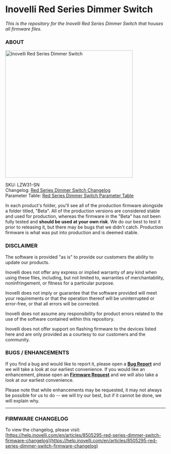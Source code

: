 # <b>Inovelli Red Series Dimmer Switch</b>
*This is the repository for the Inovelli Red Series Dimmer Switch that houses all firmware files.*

### ABOUT

<img
     src = 'https://cdn.shopify.com/s/files/1/0612/9519/8373/products/BlueSeriesFanSwitchHero_1800x1800.png.jpg?v=1669053819'
     alt = 'Inovelli Red Series Dimmer Switch'
     width = 400
/>

SKU: LZW31-SN
<br>
Changelog: [Red Series Dimmer Switch Changelog](https://help.inovelli.com/en/articles/8505295-red-series-dimmer-switch-firmware-changelog)
<br>
Parameter Table: [Red Series Dimmer Switch Parameter Table](https://help.inovelli.com/en/articles/8217210-red-series-dimmer-switch-parameters)

In each product's folder, you'll see all of the production firmware alongside a folder titled, "Beta". All of the production versions are considered stable and used for production, whereas the firmware in the "Beta" has not been fully tested and <b>should be used at your own risk</b>. We do our best to test it prior to releasing it, but there may be bugs that we didn't catch. Production firmware is what was put into production and is deemed stable.

### DISCLAIMER
The software is provided "as is" to provide our customers the ability to update our products.

Inovelli does not offer any express or implied warranty of any kind when using these files, including, but not limited to, warranties of merchantability, noninfringement, or fitness for a particular purpose. 

Inovelli does not imply or guarantee that the software provided will meet your requirements or that the operation thereof will be uninterrupted or error-free, or that all errors will be corrected.

Inovelli does not assume any responsibility for product errors related to the use of the software contained within this repository.

Inovelli does not offer support on flashing firmware to the devices listed here and are only provided as a courtesy to our customers and the community.

### BUGS / ENHANCEMENTS
If you find a bug and would like to report it, please open a **[Bug Report]** and we will take a look at our earliest convenience. If you would like an enhancement, please open an **[Firmware Request]** and we will also take a look at our earliest convenience. 

Please note that while enhancements may be requested, it may not always be possible for us to do -- we will try our best, but if it cannot be done, we will explain why.

***

### FIRMWARE CHANGELOG
To view the changelog, please visit: [https://help.inovelli.com/en/articles/8505295-red-series-dimmer-switch-firmware-changelog](https://help.inovelli.com/en/articles/8505295-red-series-dimmer-switch-firmware-changelog)

<!----------------------------------------------------------------------------->

[Bug Report]: https://github.com/InovelliUSA/Firmware/issues/new?assignees=&labels=&template=firmware_bug_report.yml&title=%5BBug+Report%5D%3A+PRODUCT+-+FW+VERSION+-+HUB
[Firmware Request]: https://github.com/InovelliUSA/Firmware/issues/new?assignees=&labels=&template=firmware_request.yml&title=%5BFirmware+Request%5D%3A+PRODUCT+-+SUMMARY
